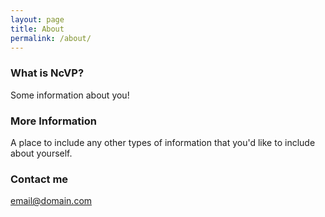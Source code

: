 ```yaml
---
layout: page
title: About
permalink: /about/
---
```


### What is NcVP?

Some information about you!

### More Information

A place to include any other types of information that you'd like to include about yourself.

### Contact me

[email@domain.com](mailto:email@domain.com)
